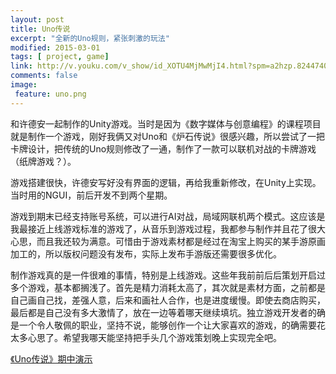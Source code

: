 ```yaml
---
layout: post
title: Uno传说
excerpt: "全新的Uno规则，紧张刺激的玩法"
modified: 2015-03-01
tags: [ project, game]
link: http://v.youku.com/v_show/id_XOTU4MjMwMjI4.html?spm=a2hzp.8244740.userfeed.5!7~5~5~5!3~5~A
comments: false
image: 
 feature: uno.png
---
```


和许德安一起制作的Unity游戏。当时是因为《数字媒体与创意编程》的课程项目就是制作一个游戏，刚好我俩又对Uno和《炉石传说》很感兴趣，所以尝试了一把卡牌设计，把传统的Uno规则修改了一通，制作了一款可以联机对战的卡牌游戏（纸牌游戏？）。

游戏搭建很快，许德安写好没有界面的逻辑，再给我重新修改，在Unity上实现。当时用的NGUI，前后开发不到两个星期。

游戏到期末已经支持账号系统，可以进行AI对战，局域网联机两个模式。这应该是我最接近上线游戏标准的游戏了，从音乐到游戏过程，我都参与制作并且花了很大心思，而且我还较为满意。可惜由于游戏素材都是经过在淘宝上购买的某手游原画加工的，所以版权问题没有发布，实际上发布手游版还需要很多优化。

制作游戏真的是一件很难的事情，特别是上线游戏。这些年我前前后后策划开启过多个游戏，基本都搁浅了。首先是精力消耗太高了，其次就是素材方面，之前都是自己画自己找，差强人意，后来和画社人合作，也是进度缓慢。即使去商店购买，最后都是自己没有多大激情了，放在一边等着哪天继续填坑。独立游戏开发者的确是一个令人敬佩的职业，坚持不说，能够创作一个让大家喜欢的游戏，的确需要花太多心思了。希望我哪天能坚持把手头几个游戏策划晚上实现完全吧。

[《Uno传说》期中演示](http://v.youku.com/v_show/id_XOTU4MjMwMjI4.html?spm=a2hzp.8244740.userfeed.5!7~5~5~5!3~5~A)
